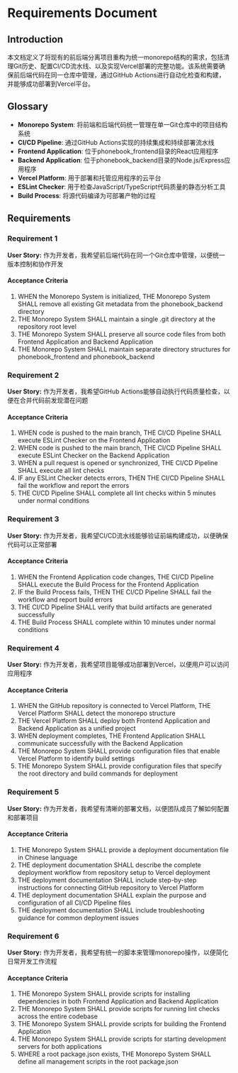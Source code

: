 # Requirements Document

## Introduction

本文档定义了将现有的前后端分离项目重构为统一monorepo结构的需求，包括清理Git历史、配置CI/CD流水线、以及实现Vercel部署的完整功能。该系统需要确保前后端代码在同一仓库中管理，通过GitHub Actions进行自动化检查和构建，并能够成功部署到Vercel平台。

## Glossary

- **Monorepo System**: 将前端和后端代码统一管理在单一Git仓库中的项目结构系统
- **CI/CD Pipeline**: 通过GitHub Actions实现的持续集成和持续部署流水线
- **Frontend Application**: 位于phonebook_frontend目录的React应用程序
- **Backend Application**: 位于phonebook_backend目录的Node.js/Express应用程序
- **Vercel Platform**: 用于部署和托管应用程序的云平台
- **ESLint Checker**: 用于检查JavaScript/TypeScript代码质量的静态分析工具
- **Build Process**: 将源代码编译为可部署产物的过程

## Requirements

### Requirement 1

**User Story:** 作为开发者，我希望前后端代码在同一个Git仓库中管理，以便统一版本控制和协作开发

#### Acceptance Criteria

1. WHEN the Monorepo System is initialized, THE Monorepo System SHALL remove all existing Git metadata from the phonebook_backend directory
2. THE Monorepo System SHALL maintain a single .git directory at the repository root level
3. THE Monorepo System SHALL preserve all source code files from both Frontend Application and Backend Application
4. THE Monorepo System SHALL maintain separate directory structures for phonebook_frontend and phonebook_backend

### Requirement 2

**User Story:** 作为开发者，我希望GitHub Actions能够自动执行代码质量检查，以便在合并代码前发现潜在问题

#### Acceptance Criteria

1. WHEN code is pushed to the main branch, THE CI/CD Pipeline SHALL execute ESLint Checker on the Frontend Application
2. WHEN code is pushed to the main branch, THE CI/CD Pipeline SHALL execute ESLint Checker on the Backend Application
3. WHEN a pull request is opened or synchronized, THE CI/CD Pipeline SHALL execute all lint checks
4. IF any ESLint Checker detects errors, THEN THE CI/CD Pipeline SHALL fail the workflow and report the errors
5. THE CI/CD Pipeline SHALL complete all lint checks within 5 minutes under normal conditions

### Requirement 3

**User Story:** 作为开发者，我希望CI/CD流水线能够验证前端构建成功，以便确保代码可以正常部署

#### Acceptance Criteria

1. WHEN the Frontend Application code changes, THE CI/CD Pipeline SHALL execute the Build Process for the Frontend Application
2. IF the Build Process fails, THEN THE CI/CD Pipeline SHALL fail the workflow and report build errors
3. THE CI/CD Pipeline SHALL verify that build artifacts are generated successfully
4. THE Build Process SHALL complete within 10 minutes under normal conditions

### Requirement 4

**User Story:** 作为开发者，我希望项目能够成功部署到Vercel，以便用户可以访问应用程序

#### Acceptance Criteria

1. WHEN the GitHub repository is connected to Vercel Platform, THE Vercel Platform SHALL detect the monorepo structure
2. THE Vercel Platform SHALL deploy both Frontend Application and Backend Application as a unified project
3. WHEN deployment completes, THE Frontend Application SHALL communicate successfully with the Backend Application
4. THE Monorepo System SHALL provide configuration files that enable Vercel Platform to identify build settings
5. THE Monorepo System SHALL provide configuration files that specify the root directory and build commands for deployment

### Requirement 5

**User Story:** 作为开发者，我希望有清晰的部署文档，以便团队成员了解如何配置和部署项目

#### Acceptance Criteria

1. THE Monorepo System SHALL provide a deployment documentation file in Chinese language
2. THE deployment documentation SHALL describe the complete deployment workflow from repository setup to Vercel deployment
3. THE deployment documentation SHALL include step-by-step instructions for connecting GitHub repository to Vercel Platform
4. THE deployment documentation SHALL explain the purpose and configuration of all CI/CD Pipeline files
5. THE deployment documentation SHALL include troubleshooting guidance for common deployment issues

### Requirement 6

**User Story:** 作为开发者，我希望有统一的脚本来管理monorepo操作，以便简化日常开发工作流程

#### Acceptance Criteria

1. THE Monorepo System SHALL provide scripts for installing dependencies in both Frontend Application and Backend Application
2. THE Monorepo System SHALL provide scripts for running lint checks across the entire codebase
3. THE Monorepo System SHALL provide scripts for building the Frontend Application
4. THE Monorepo System SHALL provide scripts for starting development servers for both applications
5. WHERE a root package.json exists, THE Monorepo System SHALL define all management scripts in the root package.json
